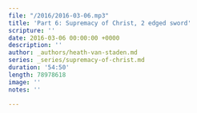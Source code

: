 ```yaml
---
file: "/2016/2016-03-06.mp3"
title: 'Part 6: Supremacy of Christ, 2 edged sword'
scripture: ''
date: 2016-03-06 00:00:00 +0000
description: ''
author: _authors/heath-van-staden.md
series: _series/supremacy-of-christ.md
duration: '54:50'
length: 78978618
image: ''
notes: ''

---
```

